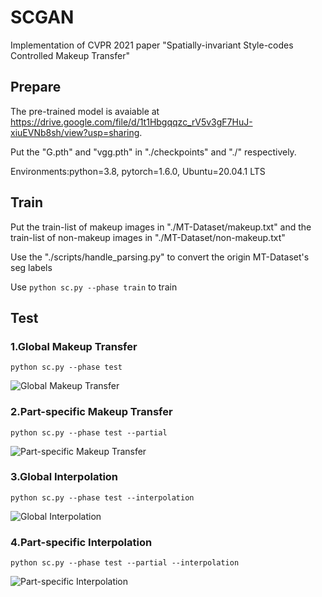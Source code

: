 # SCGAN
Implementation of CVPR 2021 paper "Spatially-invariant Style-codes Controlled Makeup Transfer"
## Prepare
The pre-trained model is avaiable at https://drive.google.com/file/d/1t1Hbgqqzc_rV5v3gF7HuJ-xiuEVNb8sh/view?usp=sharing.

Put the "G.pth" and "vgg.pth" in "./checkpoints" and "./" respectively.

Environments:python=3.8, pytorch=1.6.0, Ubuntu=20.04.1 LTS
## Train
Put the train-list of makeup images in "./MT-Dataset/makeup.txt" and the train-list of non-makeup images in "./MT-Dataset/non-makeup.txt"

Use the "./scripts/handle_parsing.py" to convert the origin MT-Dataset's seg labels

Use `python sc.py --phase train` to train
## Test
### 1.Global Makeup Transfer
`python sc.py --phase test`

![Global Makeup Transfer](https://github.com/makeuptransfer/SCGAN/blob/master/global_transferred.jpg)
### 2.Part-specific Makeup Transfer
`python sc.py --phase test --partial`

![Part-specific Makeup Transfer](https://github.com/makeuptransfer/SCGAN/blob/master/partial_transferred.jpg)
### 3.Global Interpolation
`python sc.py --phase test --interpolation`

![Global Interpolation](https://github.com/makeuptransfer/SCGAN/blob/master/global_interpolation_transferred.jpg)
### 4.Part-specific Interpolation
`python sc.py --phase test --partial --interpolation`

![Part-specific Interpolation](https://github.com/makeuptransfer/SCGAN/blob/master/partial_interpolation_transferred.jpg)
